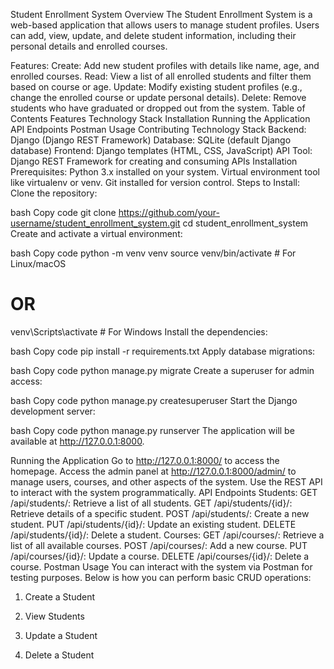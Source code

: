 Student Enrollment System
Overview
The Student Enrollment System is a web-based application that allows users to manage student profiles. Users can add, view, update, and delete student information, including their personal details and enrolled courses.

Features:
Create: Add new student profiles with details like name, age, and enrolled courses.
Read: View a list of all enrolled students and filter them based on course or age.
Update: Modify existing student profiles (e.g., change the enrolled course or update personal details).
Delete: Remove students who have graduated or dropped out from the system.
Table of Contents
Features
Technology Stack
Installation
Running the Application
API Endpoints
Postman Usage
Contributing
Technology Stack
Backend: Django (Django REST Framework)
Database: SQLite (default Django database)
Frontend: Django templates (HTML, CSS, JavaScript)
API Tool: Django REST Framework for creating and consuming APIs
Installation
Prerequisites:
Python 3.x installed on your system.
Virtual environment tool like virtualenv or venv.
Git installed for version control.
Steps to Install:
Clone the repository:

bash
Copy code
git clone https://github.com/your-username/student_enrollment_system.git
cd student_enrollment_system
Create and activate a virtual environment:

bash
Copy code
python -m venv venv
source venv/bin/activate  # For Linux/macOS
# OR
venv\Scripts\activate     # For Windows
Install the dependencies:

bash
Copy code
pip install -r requirements.txt
Apply database migrations:

bash
Copy code
python manage.py migrate
Create a superuser for admin access:

bash
Copy code
python manage.py createsuperuser
Start the Django development server:

bash
Copy code
python manage.py runserver
The application will be available at http://127.0.0.1:8000.

Running the Application
Go to http://127.0.0.1:8000/ to access the homepage.
Access the admin panel at http://127.0.0.1:8000/admin/ to manage users, courses, and other aspects of the system.
Use the REST API to interact with the system programmatically.
API Endpoints
Students:
GET /api/students/: Retrieve a list of all students.
GET /api/students/{id}/: Retrieve details of a specific student.
POST /api/students/: Create a new student.
PUT /api/students/{id}/: Update an existing student.
DELETE /api/students/{id}/: Delete a student.
Courses:
GET /api/courses/: Retrieve a list of all available courses.
POST /api/courses/: Add a new course.
PUT /api/courses/{id}/: Update a course.
DELETE /api/courses/{id}/: Delete a course.
Postman Usage
You can interact with the system via Postman for testing purposes. Below is how you can perform basic CRUD operations:

1. Create a Student

2. View Students

3. Update a Student

4. Delete a Student


